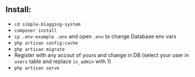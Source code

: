 ## Install:

- `cd simple-blogging-system`
- `composer install`
- `cp .env-example .env` and open `.env` to change Database env vars
- `php artisan config:cache`
- `php artisan migrate`
- Register with any accout of yours and change in DB (select your user in `users` table and replace `is_admin` with 1)
- `php artisan serve`

